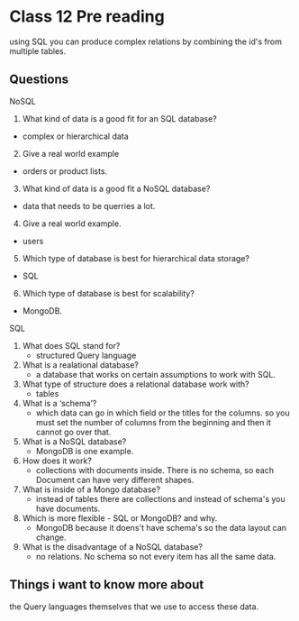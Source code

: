 # Class 12 Pre reading

using SQL you can produce complex relations by combining the id's from multiple tables.

## Questions
NoSQL
1. What kind of data is a good fit for an SQL database?
- complex or hierarchical data
2. Give a real world example
- orders or product lists.
3. What kind of data is a good fit a NoSQL database?
- data that needs to be querries a lot.
4. Give a real world example.
- users
5. Which type of database is best for hierarchical data storage?
- SQL
6. Which type of database is best for scalability?
- MongoDB.

SQL
1. What does SQL stand for?
    - structured Query language
2. What is a realational database?
    - a database that works on certain assumptions to work with SQL.
3. What type of structure does a relational database work with?
    - tables
4. What is a ‘schema’?
    - which data can go in which field or the titles for the columns. so you must set the number of columns from the beginning and then it cannot go over that. 
5. What is a NoSQL database?
    - MongoDB is one example.
6. How does it work?
    - collections with documents inside. There is no schema, so each Document can have very different shapes.
7. What is inside of a Mongo database?
    - instead of tables there are collections and instead of schema's you have documents.
8. Which is more flexible - SQL or MongoDB? and why.
    - MongoDB because it doens't have schema's so the data layout can change. 
9. What is the disadvantage of a NoSQL database?
    - no relations. No schema so not every item has all the same data.

## Things i want to know more about
the Query languages themselves that we use to access these data. 

